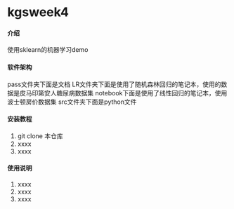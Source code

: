 # kgsweek4

#### 介绍

使用sklearn的机器学习demo
#### 软件架构
pass文件夹下面是文档
LR文件夹下面是使用了随机森林回归的笔记本，使用的数据是皮马印第安人糖尿病数据集
notebook下面是使用了线性回归的笔记本，使用波士顿房价数据集
src文件夹下面是python文件


#### 安装教程

1.  git clone 本仓库
2.  xxxx
3.  xxxx

#### 使用说明

1.  xxxx
2.  xxxx
3.  xxxx


